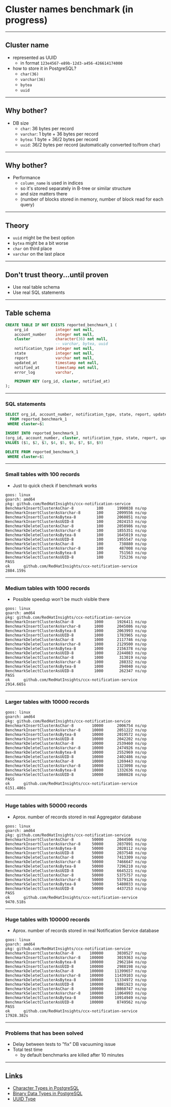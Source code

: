 # Cluster names benchmark (in progress)

---

## Cluster name

* represented as UUID
    - in format `123e4567-e89b-12d3-a456-426614174000`
* how to store it in PostgreSQL?
    - `char(36)`
    - `varchar(36)`
    - `bytea`
    - `uuid`

---

## Why bother?

* DB size
    - `char`: 36 bytes per record
    - `varchar`: 1 byte + 36 bytes per record
    - `bytea`: 1 byte + 36/2 bytes per record
    - `uuid`: 36/2 bytes per record (automatically converted to/from char)

---

## Why bother?

* Performance
    - `column_name` is used in indices
    - so it's stored separately in B-tree or similar structure
    - and size matters there
    - (number of blocks stored in memory, number of block read for each query)

---

## Theory

* `uuid` might be the best option 
* `bytea` might be a bit worse
* `char` on third place
* `varchar` on the last place

---

## Don't trust theory...until proven

* Use real table schema
* Use real SQL statements

---

## Table schema

```sql
CREATE TABLE IF NOT EXISTS reported_benchmark_1 (
    org_id            integer not null,
    account_number    integer not null,
    cluster           character(36) not null,
                      -- varchar, bytea, uuid
    notification_type integer not null,
    state             integer not null,
    report            varchar not null,
    updated_at        timestamp not null,
    notified_at       timestamp not null,
    error_log         varchar,

    PRIMARY KEY (org_id, cluster, notified_at)
);
```

---

### SQL statements

```sql
SELECT org_id, account_number, notification_type, state, report, updated_at, notified_at, error_log
  FROM reported_benchmark_1
 WHERE cluster=$1
```

```sql
INSERT INTO reported_benchmark_1
(org_id, account_number, cluster, notification_type, state, report, updated_at, notified_at, error_log)
VALUES ($1, $2, $3, $4, $5, $6, $7, $8, $9)
```

```sql
DELETE FROM reported_benchmark_1
 WHERE cluster=$1
```

---

### Small tables with 100 records

* Just to quick check if benchmark works

```
goos: linux
goarch: amd64
pkg: github.com/RedHatInsights/ccx-notification-service
BenchmarkInsertClusterAsChar-8          100      1990038 ns/op
BenchmarkInsertClusterAsVarchar-8       100      2099556 ns/op
BenchmarkInsertClusterAsBytea-8         100      2060851 ns/op
BenchmarkInsertClusterAsUUID-8          100      2024153 ns/op
BenchmarkDeleteClusterAsChar-8          100      2058986 ns/op
BenchmarkDeleteClusterAsVarchar-8       100      1855351 ns/op
BenchmarkDeleteClusterAsBytea-8         100      1645019 ns/op
BenchmarkDeleteClusterAsUUID-8          100      1955547 ns/op
BenchmarkSelectClusterAsChar-8          100       738880 ns/op
BenchmarkSelectClusterAsVarchar-8       100       487008 ns/op
BenchmarkSelectClusterAsBytea-8         100       751563 ns/op
BenchmarkSelectClusterAsUUID-8          100       725236 ns/op
PASS
ok      github.com/RedHatInsights/ccx-notification-service      2884.159s
```

---

### Medium tables with 1000 records

* Possible speedup won't be much visible there

```
goos: linux
goarch: amd64
pkg: github.com/RedHatInsights/ccx-notification-service
BenchmarkInsertClusterAsChar-8         1000      1926411 ns/op
BenchmarkInsertClusterAsVarchar-8      1000      2045086 ns/op
BenchmarkInsertClusterAsBytea-8        1000      2063993 ns/op
BenchmarkInsertClusterAsUUID-8         1000      1783965 ns/op
BenchmarkDeleteClusterAsChar-8         1000      2117746 ns/op
BenchmarkDeleteClusterAsVarchar-8      1000      2129500 ns/op
BenchmarkDeleteClusterAsBytea-8        1000      2156378 ns/op
BenchmarkDeleteClusterAsUUID-8         1000      2244083 ns/op
BenchmarkSelectClusterAsChar-8         1000       313019 ns/op
BenchmarkSelectClusterAsVarchar-8      1000       288332 ns/op
BenchmarkSelectClusterAsBytea-8        1000       294040 ns/op
BenchmarkSelectClusterAsUUID-8         1000       262347 ns/op
PASS
ok      github.com/RedHatInsights/ccx-notification-service      2914.665s
```

---

### Larger tables with 10000 records

```
goos: linux
goarch: amd64
pkg: github.com/RedHatInsights/ccx-notification-service
BenchmarkInsertClusterAsChar-8        10000      2006754 ns/op
BenchmarkInsertClusterAsVarchar-8     10000      2051222 ns/op
BenchmarkInsertClusterAsBytea-8       10000      2019572 ns/op
BenchmarkInsertClusterAsUUID-8        10000      2042202 ns/op
BenchmarkDeleteClusterAsChar-8        10000      2539460 ns/op
BenchmarkDeleteClusterAsVarchar-8     10000      2474926 ns/op
BenchmarkDeleteClusterAsBytea-8       10000      2552969 ns/op
BenchmarkDeleteClusterAsUUID-8        10000      2402486 ns/op
BenchmarkSelectClusterAsChar-8        10000      1269443 ns/op
BenchmarkSelectClusterAsVarchar-8     10000      1323098 ns/op
BenchmarkSelectClusterAsBytea-8       10000      1332636 ns/op
BenchmarkSelectClusterAsUUID-8        10000      1080828 ns/op
PASS
ok      github.com/RedHatInsights/ccx-notification-service      6151.486s
```

---

### Huge tables with 50000 records

* Aprox. number of records stored in real Aggregator database

```
goos: linux
goarch: amd64
pkg: github.com/RedHatInsights/ccx-notification-service
BenchmarkInsertClusterAsChar-8        50000      2044506 ns/op
BenchmarkInsertClusterAsVarchar-8     50000      2037891 ns/op
BenchmarkInsertClusterAsBytea-8       50000      2020112 ns/op
BenchmarkInsertClusterAsUUID-8        50000      2037548 ns/op
BenchmarkDeleteClusterAsChar-8        50000      7413309 ns/op
BenchmarkDeleteClusterAsVarchar-8     50000      7466647 ns/op
BenchmarkDeleteClusterAsBytea-8       50000      7296210 ns/op
BenchmarkDeleteClusterAsUUID-8        50000      6645221 ns/op
BenchmarkSelectClusterAsChar-8        50000      5375757 ns/op
BenchmarkSelectClusterAsVarchar-8     50000      5579126 ns/op
BenchmarkSelectClusterAsBytea-8       50000      5480033 ns/op
BenchmarkSelectClusterAsUUID-8        50000      4437253 ns/op
PASS
ok      github.com/RedHatInsights/ccx-notification-service      9470.518s
```
---

### Huge tables with 100000 records

* Aprox. number of records stored in real Notification Service database

```
goos: linux
goarch: amd64
pkg: github.com/RedHatInsights/ccx-notification-service
BenchmarkInsertClusterAsChar-8       100000      3030527 ns/op
BenchmarkInsertClusterAsVarchar-8    100000      3019363 ns/op
BenchmarkInsertClusterAsBytea-8      100000      2962184 ns/op
BenchmarkInsertClusterAsUUID-8       100000      2988198 ns/op
BenchmarkDeleteClusterAsChar-8       100000     11399657 ns/op
BenchmarkDeleteClusterAsVarchar-8    100000     11439103 ns/op
BenchmarkDeleteClusterAsBytea-8      100000     11334972 ns/op
BenchmarkDeleteClusterAsUUID-8       100000      9881923 ns/op
BenchmarkSelectClusterAsChar-8       100000     10860747 ns/op
BenchmarkSelectClusterAsVarchar-8    100000     11064993 ns/op
BenchmarkSelectClusterAsBytea-8      100000     10914949 ns/op
BenchmarkSelectClusterAsUUID-8       100000      8749562 ns/op
PASS
ok      github.com/RedHatInsights/ccx-notification-service      17928.382s
```

---

### Problems that has been solved

* Delay between tests to "fix" DB vacuuming issue
* Total test time
    - by default benchmarks are killed after 10 minutes

---

## Links

* [Character Types in PostgreSQL](https://www.postgresql.org/docs/current/datatype-character.html)
* [Binary Data Types in PostgreSQL](https://www.postgresql.org/docs/current/datatype-binary.html)
* [UUID Type](https://www.postgresql.org/docs/current/datatype-uuid.html)
